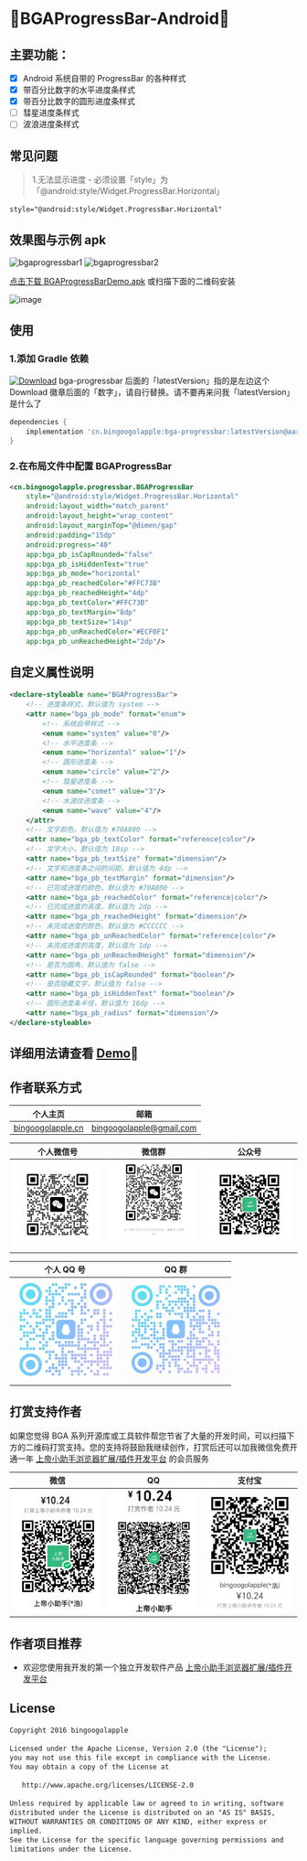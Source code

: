 :running:BGAProgressBar-Android:running:
============

## 主要功能：
- [x] Android 系统自带的 ProgressBar 的各种样式
- [x] 带百分比数字的水平进度条样式
- [x] 带百分比数字的圆形进度条样式
- [ ] 彗星进度条样式
- [ ] 波浪进度条样式

## 常见问题

> 1.无法显示进度 - 必须设置「style」为「@android:style/Widget.ProgressBar.Horizontal」

```
style="@android:style/Widget.ProgressBar.Horizontal"
```

## 效果图与示例 apk

![bgaprogressbar1](https://cloud.githubusercontent.com/assets/8949716/19214303/2186d78a-8db2-11e6-913f-d50586334c14.gif)
![bgaprogressbar2](https://cloud.githubusercontent.com/assets/8949716/19214304/2190646c-8db2-11e6-870a-ddcfaff496e7.gif)

[点击下载 BGAProgressBarDemo.apk](http://fir.im/BGAProgressBar) 或扫描下面的二维码安装

![image](https://cloud.githubusercontent.com/assets/8949716/21228916/a2609da8-c31a-11e6-8c96-f99aabaab437.png)

## 使用

### 1.添加 Gradle 依赖

[![Download](https://api.bintray.com/packages/bingoogolapple/maven/bga-progressbar/images/download.svg)](https://bintray.com/bingoogolapple/maven/bga-progressbar/_latestVersion) bga-progressbar 后面的「latestVersion」指的是左边这个 Download 徽章后面的「数字」，请自行替换。请不要再来问我「latestVersion」是什么了

```groovy
dependencies {
    implementation 'cn.bingoogolapple:bga-progressbar:latestVersion@aar'
}
```

### 2.在布局文件中配置 BGAProgressBar

```xml
<cn.bingoogolapple.progressbar.BGAProgressBar
    style="@android:style/Widget.ProgressBar.Horizontal"
    android:layout_width="match_parent"
    android:layout_height="wrap_content"
    android:layout_marginTop="@dimen/gap"
    android:padding="15dp"
    android:progress="40"
    app:bga_pb_isCapRounded="false"
    app:bga_pb_isHiddenText="true"
    app:bga_pb_mode="horizontal"
    app:bga_pb_reachedColor="#FFC73B"
    app:bga_pb_reachedHeight="4dp"
    app:bga_pb_textColor="#FFC73B"
    app:bga_pb_textMargin="8dp"
    app:bga_pb_textSize="14sp"
    app:bga_pb_unReachedColor="#ECF0F1"
    app:bga_pb_unReachedHeight="2dp"/>
```

## 自定义属性说明

```xml
<declare-styleable name="BGAProgressBar">
    <!-- 进度条样式，默认值为 system -->
    <attr name="bga_pb_mode" format="enum">
        <!-- 系统自带样式 -->
        <enum name="system" value="0"/>
        <!-- 水平进度条 -->
        <enum name="horizontal" value="1"/>
        <!-- 圆形进度条 -->
        <enum name="circle" value="2"/>
        <!-- 彗星进度条 -->
        <enum name="comet" value="3"/>
        <!-- 水波纹进度条 -->
        <enum name="wave" value="4"/>
    </attr>
    <!-- 文字颜色，默认值为 #70A800 -->
    <attr name="bga_pb_textColor" format="reference|color"/>
    <!-- 文字大小，默认值为 10sp -->
    <attr name="bga_pb_textSize" format="dimension"/>
    <!-- 文字和进度条之间的间距，默认值为 4dp -->
    <attr name="bga_pb_textMargin" format="dimension"/>
    <!-- 已完成进度的颜色，默认值为 #70A800 -->
    <attr name="bga_pb_reachedColor" format="reference|color"/>
    <!-- 已完成进度的高度，默认值为 2dp -->
    <attr name="bga_pb_reachedHeight" format="dimension"/>
    <!-- 未完成进度的颜色，默认值为 #CCCCCC -->
    <attr name="bga_pb_unReachedColor" format="reference|color"/>
    <!-- 未完成进度的高度，默认值为 1dp -->
    <attr name="bga_pb_unReachedHeight" format="dimension"/>
    <!-- 是否为圆角，默认值为 false -->
    <attr name="bga_pb_isCapRounded" format="boolean"/>
    <!-- 是否隐藏文字，默认值为 false -->
    <attr name="bga_pb_isHiddenText" format="boolean"/>
    <!-- 圆形进度条半径，默认值为 16dp -->
    <attr name="bga_pb_radius" format="dimension"/>
</declare-styleable>
```

## 详细用法请查看 [Demo](https://github.com/bingoogolapple/BGAProgressBar-Android/tree/master/demo):feet:

## 作者联系方式

| 个人主页 | 邮箱 |
| ------------- | ------------ |
| <a  href="https://www.bingoogolapple.cn" target="_blank">bingoogolapple.cn</a>  | <a href="mailto:bingoogolapple@gmail.com" target="_blank">bingoogolapple@gmail.com</a> |

| 个人微信号 | 微信群 | 公众号 |
| ------------ | ------------ | ------------ |
| <img width="180" alt="个人微信号" src="https://github.com/bingoogolapple/bga-god-assistant-config/raw/main/images/BGAQrCode.png"> | <img width="180" alt="微信群" src="https://github.com/bingoogolapple/bga-god-assistant-config/raw/main/images/WeChatGroup1QrCode.jpg"> | <img width="180" alt="公众号" src="https://github.com/bingoogolapple/bga-god-assistant-config/raw/main/images/GongZhongHao.png"> |

| 个人 QQ 号 | QQ 群 |
| ------------ | ------------ |
| <img width="180" alt="个人 QQ 号" src="https://github.com/bingoogolapple/bga-god-assistant-config/raw/main/images/BGAQQQrCode.jpg"> | <img width="180" alt="QQ 群" src="https://github.com/bingoogolapple/bga-god-assistant-config/raw/main/images/QQGroup1QrCode.jpg"> |

## 打赏支持作者

如果您觉得 BGA 系列开源库或工具软件帮您节省了大量的开发时间，可以扫描下方的二维码打赏支持。您的支持将鼓励我继续创作，打赏后还可以加我微信免费开通一年 [上帝小助手浏览器扩展/插件开发平台](https://github.com/bingoogolapple/bga-god-assistant-config) 的会员服务

| 微信 | QQ | 支付宝 |
| ------------- | ------------- | ------------- |
| <img width="180" alt="微信" src="https://github.com/bingoogolapple/bga-god-assistant-config/raw/main/images/donate-wechat.jpg"> | <img width="180" alt="QQ" src="https://github.com/bingoogolapple/bga-god-assistant-config/raw/main/images/donate-qq.jpg"> | <img width="180" alt="支付宝" src="https://github.com/bingoogolapple/bga-god-assistant-config/raw/main/images/donate-alipay.jpg"> |

## 作者项目推荐

* 欢迎您使用我开发的第一个独立开发软件产品 [上帝小助手浏览器扩展/插件开发平台](https://github.com/bingoogolapple/bga-god-assistant-config)

## License

    Copyright 2016 bingoogolapple

    Licensed under the Apache License, Version 2.0 (the "License");
    you may not use this file except in compliance with the License.
    You may obtain a copy of the License at

       http://www.apache.org/licenses/LICENSE-2.0

    Unless required by applicable law or agreed to in writing, software
    distributed under the License is distributed on an "AS IS" BASIS,
    WITHOUT WARRANTIES OR CONDITIONS OF ANY KIND, either express or implied.
    See the License for the specific language governing permissions and
    limitations under the License.
